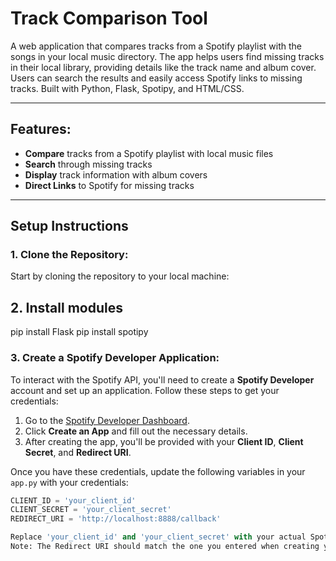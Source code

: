 # Track Comparison Tool

A web application that compares tracks from a Spotify playlist with the songs in your local music directory. The app helps users find missing tracks in their local library, providing details like the track name and album cover. Users can search the results and easily access Spotify links to missing tracks. Built with Python, Flask, Spotipy, and HTML/CSS.

---

## Features:
- **Compare** tracks from a Spotify playlist with local music files
- **Search** through missing tracks
- **Display** track information with album covers
- **Direct Links** to Spotify for missing tracks

---

## Setup Instructions

### 1. Clone the Repository:
Start by cloning the repository to your local machine:

## 2. Install modules 
pip install Flask
pip install spotipy

### 3. Create a Spotify Developer Application:

To interact with the Spotify API, you'll need to create a **Spotify Developer** account and set up an application. Follow these steps to get your credentials:

1. Go to the [Spotify Developer Dashboard](https://developer.spotify.com/dashboard/applications).
2. Click **Create an App** and fill out the necessary details.
3. After creating the app, you'll be provided with your **Client ID**, **Client Secret**, and **Redirect URI**.

Once you have these credentials, update the following variables in your `app.py` with your credentials:

```python
CLIENT_ID = 'your_client_id'
CLIENT_SECRET = 'your_client_secret'
REDIRECT_URI = 'http://localhost:8888/callback'

Replace 'your_client_id' and 'your_client_secret' with your actual Spotify Client ID and Client Secret.
Note: The Redirect URI should match the one you entered when creating your Spotify app (typically, http://localhost:8888/callback for local development).


